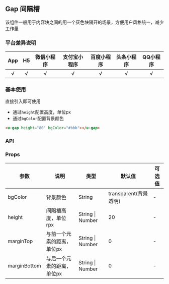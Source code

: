## Gap 间隔槽 <to-api/>

<demo-model url="/pages/componentsC/gap/index"></demo-model>


该组件一般用于内容块之间的用一个灰色块隔开的场景，方便用户风格统一，减少工作量

### 平台差异说明

|App|H5|微信小程序|支付宝小程序|百度小程序|头条小程序|QQ小程序|
|:-:|:-:|:-:|:-:|:-:|:-:|:-:|
|√|√|√|√|√|√|√|

### 基本使用

直接引入即可使用
- 通过`height`配置高度，单位px
- 通过`bgColor`配置背景颜色

```html
<u-gap height="80" bgColor="#bbb"></u-gap>
```

### API

### Props

| 参数          | 说明            | 类型            | 默认值             |  可选值   |
|-------------  |---------------- |---------------|------------------ |-------- |
| bgColor |  背景颜色 | String	 | transparent(背景透明) | - |
| height | 间隔槽高度，单位rpx  | String \| Number | 20 | - |
| marginTop | 与前一个元素的距离，单位px | String \| Number  | 0 | - |
| marginBottom | 与后一个元素的距离，单位px | String \| Number  | 0 | - |
